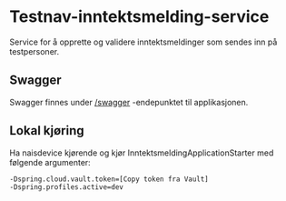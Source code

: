 # Testnav-inntektsmelding-service

Service for å opprette og validere inntektsmeldinger som sendes inn på testpersoner.

## Swagger

Swagger finnes under [/swagger](https://testnav-inntektsmelding-service.intern.dev.nav.no/swagger) -endepunktet til
applikasjonen.

## Lokal kjøring

Ha naisdevice kjørende og kjør InntektsmeldingApplicationStarter med følgende argumenter:

```
-Dspring.cloud.vault.token=[Copy token fra Vault]
-Dspring.profiles.active=dev
```
